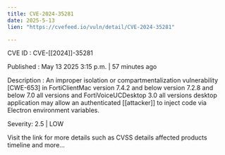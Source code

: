 ```yaml
---
title: CVE-2024-35281
date: 2025-5-13
lien: "https://cvefeed.io/vuln/detail/CVE-2024-35281"

---
```


CVE ID : CVE-[[2024]]-35281

Published :  May 13
2025
3:15 p.m. | 57 minutes ago

Description : An improper isolation or compartmentalization vulnerability [CWE-653] in FortiClientMac version 7.4.2 and below
version 7.2.8 and below
7.0 all versions and FortiVoiceUCDesktop 3.0 all versions desktop application may allow an authenticated [[attacker]] to inject code via Electron environment variables.

Severity: 2.5 | LOW

Visit the link for more details
such as CVSS details
affected products
timeline
and more...
